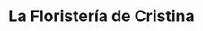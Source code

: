---
title: "La Floristería de Cristina"
url: /oviedo-uvieu/la-floristeria-de-cristina/
shop: floristería
---